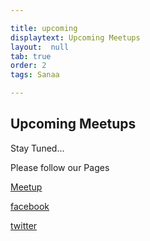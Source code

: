 ```yaml
---

title: upcoming
displaytext: Upcoming Meetups
layout:  null
tab: true
order: 2
tags: Sanaa

---
```


## Upcoming Meetups

Stay Tuned...

Please follow our Pages

[Meetup](https://www.meetup.com/OWASP-Sanaa-Chapter/)

[facebook](facebook.com/owaspsanaa/)

[twitter](https://twitter.com/owaspsanaa)
